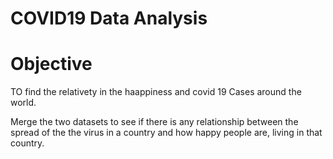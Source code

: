 # COVID19 Data Analysis

# Objective
TO find the relativety in the haappiness and covid 19 Cases around the world.

Merge the two datasets to see if there is any relationship between the spread of the the virus in a country and how happy people are, living in that country.

